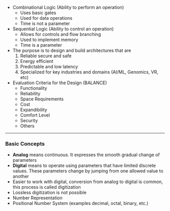 - Combinational Logic (Ability to perform an operation)
	- Uses basic gates
	- Used for data operations
	- Time is not a parameter
- Sequential Logic (Ability to control an operation)
	- Allows for controls and flow branching
	- Used to implement memory
	- Time is a parameter
- The purpose is to design and build architectures that are
	1. Reliable secure and safe
	2. Energy efficient
	3. Predictable and low latency
	4. Specialized for key industries and domains (AI/ML, Genomics, VR, etc)
- Evaluation Criteria for the Design (BALANCE)
	- Functionality
	- Reliability
	- Space Requirements
	- Cost
	- Expandibility
	- Comfort Level
	- Security
	- Others
---
### Basic Concepts

- **Analog** means continuous. It expresses the smooth gradual change of parameters
- **Digital** means to operate using parameters that have limited discrete values. These parameters change by jumping from one allowed value to another
- Easier to work with digital, conversion from analog to digital is common, this process is called digitization
- Lossless digitization is not possible
- Number Representation
- Positional Number System (examples decimal, octal, binary, etc.)